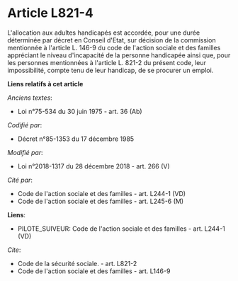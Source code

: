 # Article L821-4

L'allocation aux adultes handicapés est accordée, pour une durée déterminée par décret en Conseil d'Etat, sur décision de la
commission mentionnée à l'article L. 146-9 du code de l'action sociale et des familles appréciant le niveau d'incapacité de
la personne handicapée ainsi que, pour les personnes mentionnées à l'article L. 821-2 du présent code, leur impossibilité,
compte tenu de leur handicap, de se procurer un emploi.

**Liens relatifs à cet article**

_Anciens textes_:

  - Loi n°75-534 du 30 juin 1975 - art. 36 (Ab)

_Codifié par_:

  - Décret n°85-1353 du 17 décembre 1985

_Modifié par_:

  - Loi n°2018-1317 du 28 décembre 2018 - art. 266 (V)

_Cité par_:

  - Code de l'action sociale et des familles - art. L244-1 (VD)
  - Code de l'action sociale et des familles - art. L245-6 (M)

**Liens**:

  - PILOTE_SUIVEUR: Code de l'action sociale et des familles - art. L244-1 (VD)

_Cite_:

  - Code de la sécurité sociale. - art. L821-2
  - Code de l'action sociale et des familles - art. L146-9
